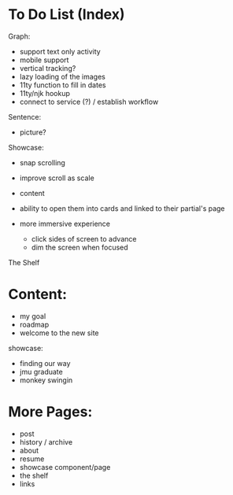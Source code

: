 # To Do List (Index)

Graph:
- support text only activity
- mobile support
- vertical tracking?
- lazy loading of the images
- 11ty function to fill in dates
- 11ty/njk hookup
- connect to service (?) / establish workflow

Sentence:
- picture?

Showcase:
- snap scrolling
- improve scroll as scale
- content
- ability to open them into cards and linked to their partial's page

- more immersive experience
	- click sides of screen to advance
	- dim the screen when focused

The Shelf

# Content:
- my goal
- roadmap
- welcome to the new site

showcase:
- finding our way
- jmu graduate
- monkey swingin

# More Pages:
- post
- history / archive
- about
- resume
- showcase component/page
- the shelf
- links